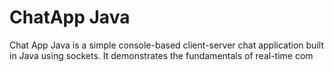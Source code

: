 <h1>ChatApp Java</h1>
<p>
  Chat App Java is a simple console-based client-server chat application built in Java using sockets. It demonstrates the fundamentals of real-time com
</p> 

